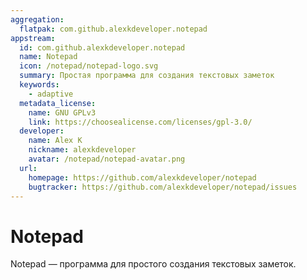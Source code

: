 ```yaml
---
aggregation:
  flatpak: com.github.alexkdeveloper.notepad
appstream:
  id: com.github.alexkdeveloper.notepad
  name: Notepad
  icon: /notepad/notepad-logo.svg
  summary: Простая программа для создания текстовых заметок
  keywords:
    - adaptive
  metadata_license:
    name: GNU GPLv3
    link: https://choosealicense.com/licenses/gpl-3.0/
  developer:
    name: Alex K
    nickname: alexkdeveloper
    avatar: /notepad/notepad-avatar.png
  url:
    homepage: https://github.com/alexkdeveloper/notepad
    bugtracker: https://github.com/alexkdeveloper/notepad/issues
---
```


# Notepad

Notepad — программа для простого создания текстовых заметок.

<!--@include: @apps/.parts/install/content-flatpak.md-->
